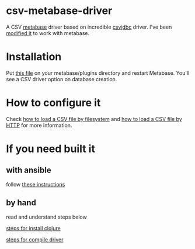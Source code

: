 # csv-metabase-driver
A CSV [metabase](https://www.metabase.com) driver based on incredible [csvjdbc](http://csvjdbc.sourceforge.net) driver. I've been [modified it](https://github.com/Markenson/csvjdbc4metabase) to work with metabase.

# Installation
Put [this file](https://github.com/Markenson/csv-metabase-driver/releases/download/1.2.0/csv.metabase-driver.jar) on your metabase/plugins directory and restart Metabase. You'll see a CSV driver option on database creation.

# How to configure it
Check [how to load a CSV file by filesystem](https://github.com/Markenson/csv-metabase-driver/issues/1) and [how to load a CSV file by HTTP](https://github.com/Markenson/csv-metabase-driver/releases/tag/1.1.0) for more information.

# If you need built it

## with ansible

follow [these instructions](https://github.com/Markenson/dev-env/blob/main/README.md#to-build-csv-metabase-driver)

## by hand 

read and understand steps below

[steps for install clojure](https://github.com/Markenson/dev-env/blob/main/roles/clojure/tasks/main.yaml)

[steps for compile driver](https://github.com/Markenson/dev-env/blob/main/roles/csv-metabase-driver/tasks/main.yaml)
